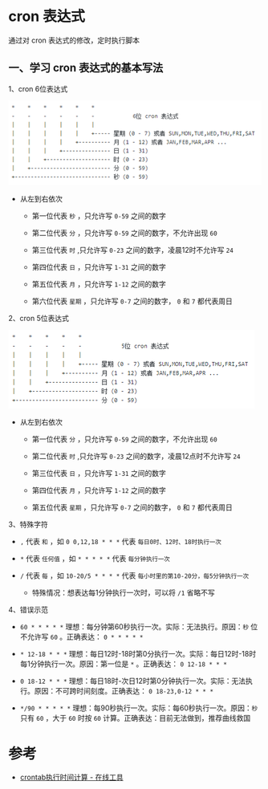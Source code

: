 # cron 表达式

通过对 cron 表达式的修改，定时执行脚本

## 一、学习 cron 表达式的基本写法

1、cron 6位表达式

![image](https://raw.githubusercontent.com/chiupam/tutorial-image/master/Loon/cron_6.png)

- 从左到右依次

  - 第一位代表 `秒` ，只允许写 `0-59` 之间的数字
  
  - 第二位代表 `分` ，只允许写 `0-59` 之间的数字，不允许出现 `60`
  
  - 第三位代表 `时` ,只允许写 `0-23` 之间的数字，凌晨12时不允许写 `24`
  
  - 第四位代表 `日` ，只允许写 `1-31` 之间的数字
  
  - 第五位代表 `月` ，只允许写 `1-12` 之间的数字
  
  - 第六位代表 `星期` ，只允许写 `0-7` 之间的数字， `0` 和 `7` 都代表周日
  
2、cron 5位表达式

![image](https://raw.githubusercontent.com/chiupam/tutorial-image/master/Loon/cron_5.png)

- 从左到右依次
  
  - 第一位代表 `分` ，只允许写 `0-59` 之间的数字，不允许出现 `60`
  
  - 第二位代表 `时` ,只允许写 `0-23` 之间的数字，凌晨12点时不允许写 `24`
  
  - 第三位代表 `日` ，只允许写 `1-31` 之间的数字
  
  - 第四位代表 `月` ，只允许写 `1-12` 之间的数字
  
  - 第五位代表 `星期` ，只允许写 `0-7` 之间的数字， `0` 和 `7` 都代表周日
  
3、特殊字符

- `,` 代表 `和` ，如 `0 0,12,18 * * *` 代表 `每日0时、12时、18时执行一次`

- `*` 代表 `任何值` ，如 `* * * * *` 代表 `每分钟执行一次`

- `/` 代表 `每` ，如 `10-20/5 * * * *` 代表 `每小时里的第10-20分，每5分钟执行一次`

  - 特殊情况：想表达每1分钟执行一次时，可以将 `/1` 省略不写

4、错误示范

- `60 * * * * *` 理想：每分钟第60秒执行一次。实际：无法执行。原因：`秒` 位不允许写 `60` 。正确表达： `0 * * * * *`

- `* 12-18 * * *` 理想：每日12时-18时第0分执行一次。实际：每日12时-18时每1分钟执行一次。原因：第一位是 `*` 。正确表达： `0 12-18 * * *`

- `0 18-12 * * *` 理想：每日18时-次日12时第0分钟执行一次。实际：无法执行。原因：不可跨时间刻度。正确表达： `0 18-23,0-12 * * *`

- `*/90 * * * * *` 理想：每90秒执行一次。实际：每60秒执行一次。原因：`秒` 只有 `60` ，大于 `60` 时按 `60` 计算。正确表达：目前无法做到，推荐曲线救国

# 参考

- [crontab执行时间计算 - 在线工具](https://tool.lu/crontab/)
